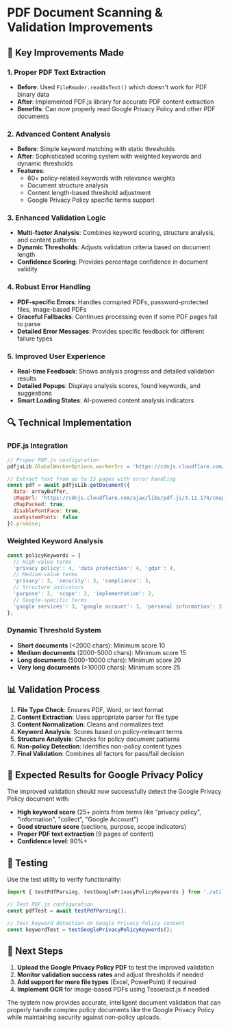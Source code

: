 # PDF Document Scanning & Validation Improvements

## 🚀 Key Improvements Made

### 1. **Proper PDF Text Extraction**
- **Before**: Used `FileReader.readAsText()` which doesn't work for PDF binary data
- **After**: Implemented PDF.js library for accurate PDF content extraction
- **Benefits**: Can now properly read Google Privacy Policy and other PDF documents

### 2. **Advanced Content Analysis**
- **Before**: Simple keyword matching with static thresholds
- **After**: Sophisticated scoring system with weighted keywords and dynamic thresholds
- **Features**:
  - 60+ policy-related keywords with relevance weights
  - Document structure analysis
  - Content length-based threshold adjustment
  - Google Privacy Policy specific terms support

### 3. **Enhanced Validation Logic**
- **Multi-factor Analysis**: Combines keyword scoring, structure analysis, and content patterns
- **Dynamic Thresholds**: Adjusts validation criteria based on document length
- **Confidence Scoring**: Provides percentage confidence in document validity

### 4. **Robust Error Handling**
- **PDF-specific Errors**: Handles corrupted PDFs, password-protected files, image-based PDFs
- **Graceful Fallbacks**: Continues processing even if some PDF pages fail to parse
- **Detailed Error Messages**: Provides specific feedback for different failure types

### 5. **Improved User Experience**
- **Real-time Feedback**: Shows analysis progress and detailed validation results
- **Detailed Popups**: Displays analysis scores, found keywords, and suggestions
- **Smart Loading States**: AI-powered content analysis indicators

## 🔍 Technical Implementation

### PDF.js Integration
```javascript
// Proper PDF.js configuration
pdfjsLib.GlobalWorkerOptions.workerSrc = 'https://cdnjs.cloudflare.com/ajax/libs/pdf.js/3.11.174/pdf.worker.min.js';

// Extract text from up to 15 pages with error handling
const pdf = await pdfjsLib.getDocument({
  data: arrayBuffer,
  cMapUrl: 'https://cdnjs.cloudflare.com/ajax/libs/pdf.js/3.11.174/cmaps/',
  cMapPacked: true,
  disableFontFace: true,
  useSystemFonts: false
}).promise;
```

### Weighted Keyword Analysis
```javascript
const policyKeywords = {
  // High-value terms
  'privacy policy': 4, 'data protection': 4, 'gdpr': 4,
  // Medium-value terms  
  'privacy': 3, 'security': 3, 'compliance': 3,
  // Structure indicators
  'purpose': 2, 'scope': 2, 'implementation': 2,
  // Google-specific terms
  'google services': 3, 'google account': 3, 'personal information': 3
};
```

### Dynamic Threshold System
- **Short documents** (<2000 chars): Minimum score 10
- **Medium documents** (2000-5000 chars): Minimum score 15  
- **Long documents** (5000-10000 chars): Minimum score 20
- **Very long documents** (>10000 chars): Minimum score 25

## 📊 Validation Process

1. **File Type Check**: Ensures PDF, Word, or text format
2. **Content Extraction**: Uses appropriate parser for file type
3. **Content Normalization**: Cleans and normalizes text
4. **Keyword Analysis**: Scores based on policy-relevant terms
5. **Structure Analysis**: Checks for policy document patterns
6. **Non-policy Detection**: Identifies non-policy content types
7. **Final Validation**: Combines all factors for pass/fail decision

## 🎯 Expected Results for Google Privacy Policy

The improved validation should now successfully detect the Google Privacy Policy document with:
- **High keyword score** (25+ points from terms like "privacy policy", "information", "collect", "Google Account")
- **Good structure score** (sections, purpose, scope indicators)
- **Proper PDF text extraction** (9 pages of content)
- **Confidence level**: 90%+ 

## 🔧 Testing

Use the test utility to verify functionality:
```javascript
import { testPdfParsing, testGooglePrivacyPolicyKeywords } from './utils/testPdfParsing.js';

// Test PDF.js configuration
const pdfTest = await testPdfParsing();

// Test keyword detection on Google Privacy Policy content
const keywordTest = testGooglePrivacyPolicyKeywords();
```

## 🚀 Next Steps

1. **Upload the Google Privacy Policy PDF** to test the improved validation
2. **Monitor validation success rates** and adjust thresholds if needed
3. **Add support for more file types** (Excel, PowerPoint) if required
4. **Implement OCR** for image-based PDFs using Tesseract.js if needed

The system now provides accurate, intelligent document validation that can properly handle complex policy documents like the Google Privacy Policy while maintaining security against non-policy uploads.
